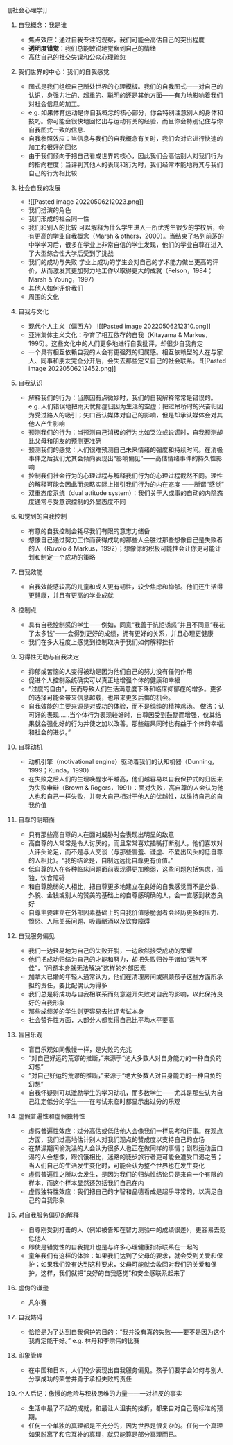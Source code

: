 [[社会心理学]]

1. 自我概念：我是谁
	- 焦点效应：通过自我专注的观察，我们可能会高估自己的突出程度
	- $\textbf{透明度错觉}$：我们总能敏锐地觉察到自己的情绪
	- 高估自己的社交失误和公众心理疏忽


2. 我们世界的中心：我们的自我感觉
	- 图式是我们组织自己所处世界的心理模板。我们的自我图式——对自己的认识，身强力壮的、超重的、聪明的还是其他方面——有力地影响着我们对社会信息的加工。
	- e.g. 如果体育运动是你自我概念的核心部分，你会特别注意别人的身体和技巧。你可能会很快地回忆出与运动有关的经验，而且你会特别记住与你自我图式一致的信息.
	- 自我参照效应：当信息与我们的自我概念有关时，我们会对它进行快速的加工和很好的回忆
	- 由于我们倾向于把自己看成世界的核心，因此我们会高估别人对我们行为的指向程度；当评判其他人的表现和行为时，我们经常本能地将其与我们自己的行为相比较


3. 社会自我的发展
	- ![[Pasted image 20220506212023.png]]
	- 我们扮演的角色
	- 我们形成的社会同一性
	- 我们和别人的比较
		可以解释为什么学生进入一所优秀生很少的学校后，会有更高的学业自我概念（Marsh & others，2000）。当结束了名列前茅的中学学习后，很多在学业上非常自信的学生发现，他们的学业自尊在进入了大型综合性大学后受到了挑战
	- 我们的成功与失败
		学业上成功的学生会对自己的学术能力做出更高的评价，从而激发其更加努力地工作以取得更大的成就（Felson，1984；Marsh & Young，1997）
	- 其他人如何评价我们
	- 周围的文化


4. 自我与文化
	- 现代个人主义（偏西方）
		![[Pasted image 20220506212310.png]]
	- 亚洲集体主义文化：孕育了相互依存的自我（Kitayama & Markus，1995）。这些文化中的人们更多地进行自我批评，却很少自我肯定
	- 一个具有相互依赖自我的人会有更强烈的归属感。相互依赖型的人在与家人、同事和朋友完全分开后，会失去那些定义自己的社会联系。
	![[Pasted image 20220506212452.png]]


5. 自我认识
	- 解释我们的行为：当原因有点微妙时，我们的自我解释常常是错误的。 
	e.g. 人们错误地把雨天忧郁症归因为生活的空虚；把过吊桥时的兴奋归因为受过路人的吸引；矢口否认媒体对自己的影响，但是却承认媒体会对其他人产生影响
	- 预测我们的行为：当预测自己消极的行为比如哭泣或说谎时，自我预测却比父母和朋友的预测更准确
	- 预测我们的感觉：人们很难预测自己未来情绪的强度和持续时间。在消极事件之后我们尤其会倾向表现出“影响偏见”——高估情绪事件的持久性影响
	- 控制我们社会行为的心理过程与解释我们行为的心理过程截然不同。理性的解释可能会因此而忽略实际上指引我们行为的内在态度 ——所谓“感觉”
	- 双重态度系统（dual attitude system）：我们关于人或事的自动的内隐态度通常与受意识控制的外显态度不同


6. 知觉到的自我控制
	- 有意的自我控制会耗尽我们有限的意志力储备
	- 想像自己通过努力工作而获得成功的那些人会胜过那些想像自己是失败者的人（Ruvolo & Markus，1992）；想像你的积极可能性会让你更可能计划和制定一个成功的策略


7. 自我效能
	- 自我效能感较高的儿童和成人更有韧性，较少焦虑和抑郁。他们还生活得更健康，并且有更高的学业成就


8. 控制点
	- 具有自我控制感的学生——例如，同意“我善于抗拒诱惑”并且不同意“我花了太多钱”——会得到更好的成绩，拥有更好的关系，并且心理更健康
	- 我们在多大程度上感觉到控制取决于我们如何解释挫折


9. 习得性无助与自我决定
	- 抑郁或苦恼的人变得被动是因为他们自己的努力没有任何作用
	- 促进个人控制系统确实可以真正地增强个体的健康和幸福
	- “过度的自由”，反而导致人们生活满意度下降和临床抑郁症的增多。更多的选择可能会带来信息超载，也带来更多后悔的机会。
	- 自我效能的主要来源是对成功的体验，而不是纯纯的精神鸡汤。
	做法：认可好的表现……当个体行为表现较好时，自尊因受到鼓励而增强，仅其结果就会强化好的行为并使之加以改善。那些结果同时也有益于个体的幸福和社会的进步。”


10. 自尊动机
	- 动机引擎（motivational engine）驱动着我们的认知机器（Dunning，1999；Kunda，1990）
	- 在失败之后人们的生理唤醒水平越高，他们越容易以自我保护式的归因来为失败申辩（Brown & Rogers，1991）：面对失败，高自尊的人会认为他人也和自己一样失败，并夸大自己相对于他人的优越性，以维持自己的自我价值


11. 自尊的阴暗面
	- 只有那些高自尊的人在面对威胁时会表现出明显的敌意
	- 高自尊的人常常是令人讨厌的，而且常常喜欢插嘴打断别人，他们喜欢对人评头论足，而不是与人交谈（与那些害羞、谦虚、不爱出风头的低自尊的人相比）。“我的结论是，自制远远比自尊更有价值。”
	- 低自尊的人在各种临床问题面前表现得更加脆弱，这些问题包括焦虑，孤独，饮食障碍
	- 和自尊脆弱的人相比，把自尊更多地建立在良好的自我感觉而不是分数、外貌、金钱或别人的赞美的基础上的自尊感明确的人，会一直感到状态良好
	- 自尊主要建立在外部因素基础上的自我价值感脆弱者会经历更多的压力、愤怒、人际关系问题、吸毒酗酒以及饮食障碍


12. 自我服务偏见
	- 我们一边轻易地为自己的失败开脱，一边欣然接受成功的荣耀
	- 他们把成功归结为自己的才能和努力，却把失败归咎于诸如“运气不佳”，“问题本身就无法解决”这样的外部因素
	- 加拿大已婚的年轻人通常认为，他们在清理房间或照顾孩子这些方面所承担的责任，要比配偶认为得多
	- 我们总是将成功与自我相联系而刻意避开失败对自我的影响，以此保持良好的自我形象
	- 那些成绩差的学生则更容易去批评考试本身
	- 社会赞许性方面，大部分人都觉得自己比平均水平要高


13. 盲目乐观
	- 盲目乐观如同傲慢一样，是失败的先兆
	- “对自己好运的荒谬的推断，”来源于“绝大多数人对自身能力的一种自负的幻想”
	- “对自己好运的荒谬的推断，”来源于“绝大多数人对自身能力的一种自负的幻想”
	- 自我怀疑则可以激励学生的学习动机，而多数学生——尤其是那些认为自己注定低分的学生——在考试来临时都显示出过分的乐观


14. 虚假普遍性和虚假独特性
	- 虚假普遍性效应：过分高估或低估他人会像我们一样思考和行事。在观点方面，我们过高地估计别人对我们观点的赞成度以支持自己的立场
	- 在禁澡期间偷洗澡的人会认为很多人也正在做同样的事情；剧烈运动后口渴的人会想像，跟饥饿相比，迷路的徒步旅行者更可能会遭受口渴之苦；当人们自己的生活发生变化时，可能会认为整个世界也在发生变化
	- 虚假普遍性之所以会发生，是因为我们的归纳性结论只是来自一个有限的样本，而这个样本显然还包括我们自己在内
	- 虚假独特性效应：我们把自己的才智和品德看成是超乎寻常的，以满足自己的自我形象


15. 对自我服务偏见的解释
	- 自尊刚受到打击的人（例如被告知在智力测验中的成绩很差），更容易去贬低他人
	- 即使是错觉性的自我提升也是与许多心理健康指标联系在一起的
	- 童年我们有这样的体验：如果我们达到了父母的要求，就会受到关爱和保护；如果我们没有达到这种要求，父母可能就会收回对我们的关爱和保护。这样，我们就把“良好的自我感觉”和安全感联系起来了


16. 虚伪的谦逊
	- 凡尔赛


17. 自我妨碍
	- 恰恰是为了达到自我保护的目的：“我并没有真的失败——要不是因为这个我肯定能干好。”
		e.g. 林丹和李宗伟的比赛


18. 印象管理
	- 在中国和日本，人们较少表现出自我服务偏见。孩子们要学会如何与别人分享成功的荣誉并勇于承担失败的责任


19. 个人后记：傲慢的危险与积极思维的力量——一对相反的事实
	- 生活中最了不起的成就，和最让人沮丧的挫折，都来自对自己高标准的预期。
	- 任何一个单独的真理都是不充分的，因为世界是很复杂的。任何一个真理如果脱离了和它互补的真理，就只能算是部分真理而已。
